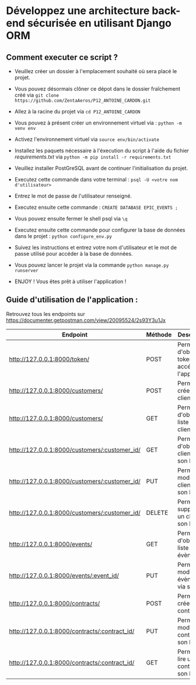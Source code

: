# Développez une architecture back-end sécurisée en utilisant Django ORM

## Comment executer ce script ?
* Veuillez créer un dossier à l'emplacement souhaité où sera placé le projet.
* Vous pouvez désormais clôner ce dépot dans le dossier fraîchement créé via `git clone https://github.com/ZentaAeros/P12_ANTOINE_CARDON.git`
* Allez à la racine du projet via `cd P12_ANTOINE_CARDON`
* Vous pouvez à présent créer un environnement virtuel via : `python -m venv env`
* Activez l'environnement virtuel via `source env/bin/activate`
* Installez les paquets nécessaire à l'éxecution du script à l'aide du fichier *requirements.txt* via `python -m pip install -r requirements.txt`

* Veuillez installer PostGreSQL avant de continuer l'initialisation du projet.
* Executez cette commande dans votre terminal : `psql -U <votre nom d'utilisateur>`
* Entrez le mot de passe de l'utilisateur renseigné.
* Executez ensuite cette commande : `CREATE DATABASE EPIC_EVENTS ;`
* Vous pouvez ensuite fermer le shell psql via `\q`
* Executez ensuite cette commande pour configurer la base de données dans le projet : `python configure_env.py`
* Suivez les instructions et entrez votre nom d'utilisateur et le mot de passe utilisé pour accéder à la base de données.
* Vous pouvez lancer le projet via la commande `python manage.py runserver`
* ENJOY ! Vous êtes prêt à utiliser l'application !

## Guide d'utilisation de l'application :
Retrouvez tous les endpoints sur https://documenter.getpostman.com/view/20095524/2s93Y3u1Jx

|   Endpoint   |  Méthode |   Description |
|---           |---          |---            |
|http://127.0.0.1:8000/token/| POST | Permet d'obtenir un token pour accéder à l'application            |
|http://127.0.0.1:8000/customers/| POST | Permet de créer un client            |
|http://127.0.0.1:8000/customers/| GET | Permet d'obtenir la liste des clients            |
|http://127.0.0.1:8000/customers/:customer_id/| GET | Permet d'obtenir un client via son ID            |
|http://127.0.0.1:8000/customers/:customer_id/| PUT | Permet de modifier un client via son ID            |
|http://127.0.0.1:8000/customers/:customer_id/| DELETE | Permet de supprimer un client via son ID            |
|http://127.0.0.1:8000/events/| GET | Permet d'obtenir la liste des évènements          |
|http://127.0.0.1:8000/events/:event_id/| PUT | Permet de modifier un évènement via son ID |
|http://127.0.0.1:8000/contracts/| POST | Permet de créer un contrat |
|http://127.0.0.1:8000/contracts/:contract_id/| PUT | Permet de modifier un contrat via son ID |
|http://127.0.0.1:8000/contracts/:contract_id/| GET | Permet de lire un contrat via son ID |

